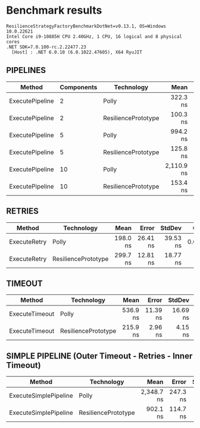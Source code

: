 ﻿# Benchmark results

```text
ResilienceStrategyFactoryBenchmarkDotNet=v0.13.1, OS=Windows 10.0.22621
Intel Core i9-10885H CPU 2.40GHz, 1 CPU, 16 logical and 8 physical cores
.NET SDK=7.0.100-rc.2.22477.23
  [Host] : .NET 6.0.10 (6.0.1022.47605), X64 RyuJIT
```

## PIPELINES

|          Method | Components |          Technology |       Mean |    Error |   StdDev |     Median |   Gen0 | Allocated |
|---------------- |----------- |-------------------- |-----------:|---------:|---------:|-----------:|-------:|----------:|
| ExecutePipeline |          2 |               Polly |   322.3 ns |  1.90 ns |  2.72 ns |   322.0 ns | 0.0811 |     680 B |
| ExecutePipeline |          2 | ResiliencePrototype |   100.3 ns |  1.11 ns |  1.63 ns |   101.1 ns |      - |         - |
| ExecutePipeline |          5 |               Polly |   994.2 ns |  5.65 ns |  7.91 ns |   991.4 ns | 0.2460 |    2072 B |
| ExecutePipeline |          5 | ResiliencePrototype |   125.8 ns |  2.80 ns |  3.73 ns |   128.1 ns |      - |         - |
| ExecutePipeline |         10 |               Polly | 2,110.9 ns | 22.29 ns | 33.36 ns | 2,112.6 ns | 0.5226 |    4392 B |
| ExecutePipeline |         10 | ResiliencePrototype |   153.4 ns |  2.14 ns |  3.13 ns |   154.9 ns |      - |         - |

## RETRIES

|       Method |          Technology |     Mean |    Error |   StdDev |   Gen0 | Allocated |
|------------- |-------------------- |---------:|---------:|---------:|-------:|----------:|
| ExecuteRetry |               Polly | 198.0 ns | 26.41 ns | 39.53 ns | 0.0496 |     416 B |
| ExecuteRetry | ResiliencePrototype | 299.7 ns | 12.81 ns | 18.77 ns |      - |         - |

## TIMEOUT

|         Method |          Technology |     Mean |    Error |   StdDev |   Median |   Gen0 | Allocated |
|--------------- |-------------------- |---------:|---------:|---------:|---------:|-------:|----------:|
| ExecuteTimeout |               Polly | 536.9 ns | 11.39 ns | 16.69 ns | 538.5 ns | 0.1230 |    1032 B |
| ExecuteTimeout | ResiliencePrototype | 215.9 ns |  2.96 ns |  4.15 ns | 213.6 ns |      - |         - |

## SIMPLE PIPELINE (Outer Timeout - Retries - Inner Timeout)

|                Method |          Technology |       Mean |    Error |   StdDev |   Gen0 | Allocated |
|---------------------- |-------------------- |-----------:|---------:|---------:|-------:|----------:|
| ExecuteSimplePipeline |               Polly | 2,348.7 ns | 247.3 ns | 346.7 ns | 0.3738 |    3136 B |
| ExecuteSimplePipeline | ResiliencePrototype |   902.1 ns | 114.7 ns | 171.7 ns |      - |         - |
